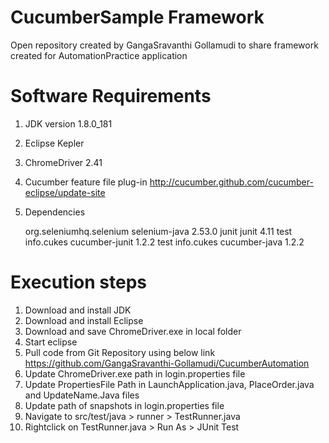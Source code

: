 # CucumberSample Framework
Open repository created by GangaSravanthi Gollamudi to share framework created for AutomationPractice application


# Software Requirements
1. JDK version 1.8.0_181
2. Eclipse Kepler
3. ChromeDriver 2.41
4. Cucumber feature file plug-in
http://cucumber.github.com/cucumber-eclipse/update-site
5. Dependencies

    <dependency>
			<groupId>org.seleniumhq.selenium</groupId>
			<artifactId>selenium-java</artifactId>
			<version>2.53.0</version>
	</dependency>
	<dependency>
			<groupId>junit</groupId>
			<artifactId>junit</artifactId>
			<version>4.11</version>
			<scope>test</scope>
	</dependency>
    <dependency>
			<groupId>info.cukes</groupId>
			<artifactId>cucumber-junit</artifactId>
			<version>1.2.2</version>
			<scope>test</scope>
	</dependency>
	<dependency>
			<groupId>info.cukes</groupId>
			<artifactId>cucumber-java</artifactId>
			<version>1.2.2</version>
	</dependency>

# Execution steps

1. Download and install JDK
2. Download and install Eclipse 
3. Download and save ChromeDriver.exe in local folder
4. Start eclipse
5. Pull code from Git Repository using below link
   https://github.com/GangaSravanthi-Gollamudi/CucumberAutomation
6. Update ChromeDriver.exe path in login.properties file 
7. Update PropertiesFile Path in LaunchApplication.java, PlaceOrder.java and UpdateName.Java files
8. Update path of snapshots in login.properties file
9. Navigate to src/test/java > runner > TestRunner.java
10. Rightclick on TestRunner.java > Run As > JUnit Test


